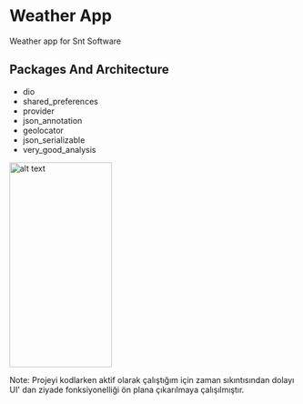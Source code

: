 <h1> Weather App </h1>
Weather app for Snt Software
<h2> Packages And Architecture </h2>
<ul>
  
  <li>dio</li>
  <li>shared_preferences</li>
  <li>provider</li>
  <li>json_annotation</li>
  <li>geolocator</li>
  <li>json_serializable</li>
  <li>very_good_analysis</li>
</ul> 


<img src="https://drive.google.com/file/d/1Ijbay2cLmR4vsh2pbQw_VoM4t32nM2BV/view?usp=drive_link" alt="alt text" width="180" height="360">

Note: Projeyi kodlarken aktif olarak çalıştığım için zaman sıkıntısından dolayı UI' dan ziyade fonksiyonelliği ön plana çıkarılmaya çalışılmıştır. 
